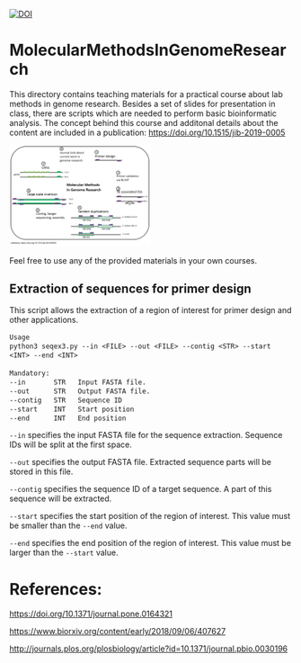 [![DOI](https://zenodo.org/badge/140651301.svg)](https://zenodo.org/badge/latestdoi/140651301)


# MolecularMethodsInGenomeResearch
This directory contains teaching materials for a practical course about lab methods in genome research. Besides a set of slides for presentation in class, there are scripts which are needed to perform basic bioinformatic analysis. The concept behind this course and additonal details about the content are included in a publication: https://doi.org/10.1515/jib-2019-0005


<img alt="Molecular Methods in Genome Research course content overview" src="https://github.com/bpucker/figures/blob/main/MolecularMethodsInGenomeReserachCourseOverview.png" width="50%" height="50%">


Feel free to use any of the provided materials in your own courses.

## Extraction of sequences for primer design
This script allows the extraction of a region of interest for primer design and other applications.

```
Usage
python3 seqex3.py --in <FILE> --out <FILE> --contig <STR> --start <INT> --end <INT>

Mandatory:
--in       STR   Input FASTA file.
--out      STR   Output FASTA file.
--contig   STR   Sequence ID
--start    INT   Start position
--end      INT   End position
```

`--in` specifies the input FASTA file for the sequence extraction. Sequence IDs will be split at the first space.

`--out` specifies the output FASTA file. Extracted sequence parts will be stored in this file.

`--contig` specifies the sequence ID of a target sequence. A part of this sequence will be extracted.

`--start` specifies the start position of the region of interest. This value must be smaller than the `--end` value.

`--end` specifies the end position of the region of interest. This value must be larger than the `--start` value.


# References:

https://doi.org/10.1371/journal.pone.0164321

https://www.biorxiv.org/content/early/2018/09/06/407627

http://journals.plos.org/plosbiology/article?id=10.1371/journal.pbio.0030196

